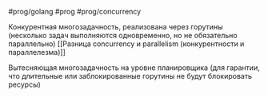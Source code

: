 #prog/golang #prog #prog/concurrency 

Конкурентная многозадачность, реализована через горутины
(несколько задач выполняются одновременно, но не обязательно параллельно)
[[Разница concurrency и parallelism (конкурентности и параллелезма)]]


Вытесняющая многозадачность на уровне планировщика
(для гарантии, что длительные или заблокированные горутины не будут блокировать ресурсы)
